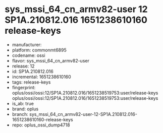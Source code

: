 # sys_mssi_64_cn_armv82-user 12 SP1A.210812.016 1651238610160 release-keys
- manufacturer: 
- platform: commonmt6895
- codename: ossi
- flavor: sys_mssi_64_cn_armv82-user
- release: 12
- id: SP1A.210812.016
- incremental: 1651238610160
- tags: release-keys
- fingerprint: oplus/ossi/ossi:12/SP1A.210812.016/1651238519753:user/release-keys
oplus/ossi/ossi:12/SP1A.210812.016/1651238519753:user/release-keys
- is_ab: true
- brand: oplus
- branch: sys_mssi_64_cn_armv82-user-12-SP1A.210812.016-1651238610160-release-keys
- repo: oplus_ossi_dump4718
